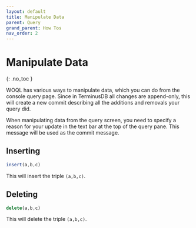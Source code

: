 ```yaml
---
layout: default
title: Manipulate Data
parent: Query
grand_parent: How Tos
nav_order: 2
---
```


# Manipulate Data
{: .no_toc }

WOQL has various ways to manipulate data, which you can do from the console query page. Since in TerminusDB all changes are append-only, this will create a new commit describing all the additions and removals your query did.

When manipulating data from the query screen, you need to specify a reason for your update in the text bar at the top of the query pane. This message will be used as the commit message.

## Inserting
```javascript
insert(a,b,c)
```

This will insert the triple `(a,b,c)`.
## Deleting
```javascript
delete(a,b,c)
```

This will delete the triple `(a,b,c)`.
